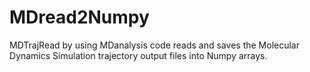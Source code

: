 # MDread2Numpy
MDTrajRead by using MDanalysis code reads and saves the Molecular Dynamics Simulation trajectory output files into Numpy arrays.
